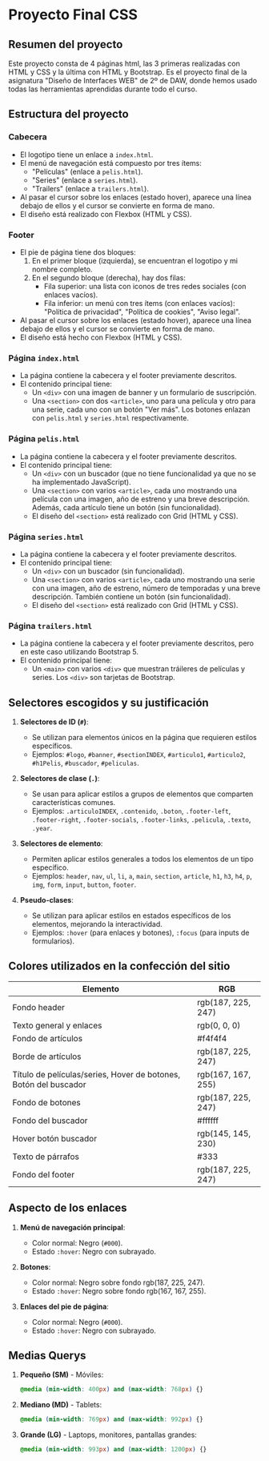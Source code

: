 # Proyecto Final CSS

## Resumen del proyecto
Este proyecto consta de 4 páginas html, las 3 primeras realizadas con HTML y CSS y la última con HTML y Bootstrap. Es el proyecto final de la asignatura "Diseño de Interfaces WEB" de 2º de DAW, donde hemos usado todas las herramientas aprendidas durante todo el curso. 

## Estructura del proyecto
### Cabecera

- El logotipo tiene un enlace a `index.html`.
- El menú de navegación está compuesto por tres ítems:
  - "Películas" (enlace a `pelis.html`).
  - "Series" (enlace a `series.html`).
  - "Trailers" (enlace a `trailers.html`).
- Al pasar el cursor sobre los enlaces (estado hover), aparece una línea debajo de ellos y el cursor se convierte en forma de mano.
- El diseño está realizado con Flexbox (HTML y CSS).

### Footer

- El pie de página tiene dos bloques:
  1. En el primer bloque (izquierda), se encuentran el logotipo y mi nombre completo.
  2. En el segundo bloque (derecha), hay dos filas:
     - Fila superior: una lista con iconos de tres redes sociales (con enlaces vacíos).
     - Fila inferior: un menú con tres ítems (con enlaces vacíos): "Política de privacidad", "Política de cookies", "Aviso legal".
- Al pasar el cursor sobre los enlaces (estado hover), aparece una línea debajo de ellos y el cursor se convierte en forma de mano.
- El diseño está hecho con Flexbox (HTML y CSS).

### Página `index.html`

- La página contiene la cabecera y el footer previamente descritos.
- El contenido principal tiene:
  - Un `<div>` con una imagen de banner y un formulario de suscripción.
  - Una `<section>` con dos `<article>`, uno para una película y otro para una serie, cada uno con un botón "Ver más". Los botones enlazan con `pelis.html` y `series.html` respectivamente.

### Página `pelis.html`

- La página contiene la cabecera y el footer previamente descritos.
- El contenido principal tiene:
  - Un `<div>` con un buscador (que no tiene funcionalidad ya que no se ha implementado JavaScript).
  - Una `<section>` con varios `<article>`, cada uno mostrando una película con una imagen, año de estreno y una breve descripción. Además, cada artículo tiene un botón (sin funcionalidad).
  - El diseño del `<section>` está realizado con Grid (HTML y CSS).

### Página `series.html`

- La página contiene la cabecera y el footer previamente descritos.
- El contenido principal tiene:
  - Un `<div>` con un buscador (sin funcionalidad).
  - Una `<section>` con varios `<article>`, cada uno mostrando una serie con una imagen, año de estreno, número de temporadas y una breve descripción. También contiene un botón (sin funcionalidad).
  - El diseño del `<section>` está realizado con Grid (HTML y CSS).

### Página `trailers.html`

- La página contiene la cabecera y el footer previamente descritos, pero en este caso utilizando Bootstrap 5.
- El contenido principal tiene:
  - Un `<main>` con varios `<div>` que muestran tráileres de películas y series. Los `<div>` son tarjetas de Bootstrap.

## Selectores escogidos y su justificación
1. **Selectores de ID (`#`)**:
   - Se utilizan para elementos únicos en la página que requieren estilos específicos.
   - Ejemplos: `#logo`, `#banner`, `#sectionINDEX`, `#articulo1`, `#articulo2`, `#h1Pelis`, `#buscador`, `#peliculas`.

2. **Selectores de clase (`.`)**:
   - Se usan para aplicar estilos a grupos de elementos que comparten características comunes.
   - Ejemplos: `.articuloINDEX`, `.contenido`, `.boton`, `.footer-left`, `.footer-right`, `.footer-socials`, `.footer-links`, `.pelicula`, `.texto`, `.year`.

3. **Selectores de elemento**:
   - Permiten aplicar estilos generales a todos los elementos de un tipo específico.
   - Ejemplos: `header`, `nav`, `ul`, `li`, `a`, `main`, `section`, `article`, `h1`, `h3`, `h4`, `p`, `img`, `form`, `input`, `button`, `footer`.

4. **Pseudo-clases**:
   - Se utilizan para aplicar estilos en estados específicos de los elementos, mejorando la interactividad.
   - Ejemplos: `:hover` (para enlaces y botones), `:focus` (para inputs de formularios).

## Colores utilizados en la confección del sitio
| Elemento                   | RGB                |
|-----------------------------|--------------------|
| Fondo header                | rgb(187, 225, 247) |
| Texto general y enlaces     | rgb(0, 0, 0)       |
| Fondo de artículos          | #f4f4f4            |
| Borde de artículos          | rgb(187, 225, 247) |
| Título de películas/series, Hover de botones, Botón del buscador | rgb(167, 167, 255) |
| Fondo de botones            | rgb(187, 225, 247) |
| Fondo del buscador          | #ffffff            |
| Hover botón buscador        | rgb(145, 145, 230) |
| Texto de párrafos           | #333               |
| Fondo del footer            | rgb(187, 225, 247) |

## Aspecto de los enlaces
1. **Menú de navegación principal**:
   - Color normal: Negro (`#000`).
   - Estado `:hover`: Negro con subrayado.

2. **Botones**:
   - Color normal: Negro sobre fondo rgb(187, 225, 247).
   - Estado `:hover`: Negro sobre fondo rgb(167, 167, 255).

3. **Enlaces del pie de página**:
   - Color normal: Negro (`#000`).
   - Estado `:hover`: Negro con subrayado.

## Medias Querys
1. **Pequeño (SM)** - Móviles:
   ```css
   @media (min-width: 400px) and (max-width: 768px) {}
2. **Mediano (MD)** - Tablets:
   ```css
   @media (min-width: 769px) and (max-width: 992px) {}
3. **Grande (LG)** - Laptops, monitores, pantallas grandes:
   ```css
   @media (min-width: 993px) and (max-width: 1200px) {}
